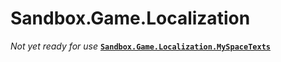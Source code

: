 # Sandbox.Game.Localization
_Not yet ready for use_
**[`Sandbox.Game.Localization.MySpaceTexts`](Sandbox.Game.Localization.MySpaceTexts)**

